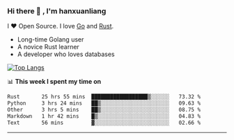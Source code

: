 ### Hi there 👋 , I'm hanxuanliang

<!--
**hanxuanliang/hanxuanliang** is a ✨ _special_ ✨ repository because its `README.md` (this file) appears on your GitHub profile.

Here are some ideas to get you started:

- 🔭 I’m currently working on ...
- 🌱 I’m currently learning ...
- 👯 I’m looking to collaborate on ...
- 🤔 I’m looking for help with ...
- 💬 Ask me about ...
- 📫 How to reach me: ...
- 😄 Pronouns: ...
- ⚡ Fun fact: ...
-->
I ❤ Open Source. I love [Go](https://golang.org) and [Rust](https://www.rust-lang.org/zh-CN/).

* Long-time Golang user
* A novice Rust learner
* A developer who loves databases

[![Top Langs](https://github-readme-stats.vercel.app/api?username=hanxuanliang&show_icons=true&count_private=true&line_height=40)](https://github.com/anuraghazra/github-readme-stats)

📊 **This week I spent my time on**
<!--START_SECTION:waka-->

```txt
Rust       25 hrs 55 mins  ██████████████████▒░░░░░░   73.32 %
Python     3 hrs 24 mins   ██▒░░░░░░░░░░░░░░░░░░░░░░   09.63 %
Other      3 hrs 5 mins    ██▒░░░░░░░░░░░░░░░░░░░░░░   08.75 %
Markdown   1 hr 42 mins    █▒░░░░░░░░░░░░░░░░░░░░░░░   04.83 %
Text       56 mins         ▓░░░░░░░░░░░░░░░░░░░░░░░░   02.66 %
```

<!--END_SECTION:waka-->

***
